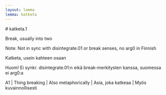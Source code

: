 ```yaml
---
layout: lemma
lemma: katketa
---
```


<div class="sense">
# <span class="sensename">katketa.1</span>

<span class="description">Break, usually into two</span>

Note: Not in sync with disintegrate.01 or break senses, no arg0 in Finnish

<span class="description">Katketa, usein kahteen osaan</span>

Huom! Ei synkr. disintegrate.01:n eikä break-merkitysten kanssa, suomessa ei arg0:a

A1 | Thing breaking | Also metaphorically | Asia, joka katkeaa | Myös kuvainnollisesti

</div>

